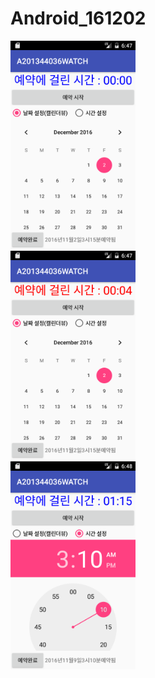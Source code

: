 # Android_161202
<img src='https://github.com/kingpyk/Android_161202/blob/master/app/pics/sc1.png?raw=true' width=200><br>
<img src='https://github.com/kingpyk/Android_161202/blob/master/app/pics/sc2.png?raw=true' width=200><br>
<img src='https://github.com/kingpyk/Android_161202/blob/master/app/pics/sc3.png?raw=true' width=200>
